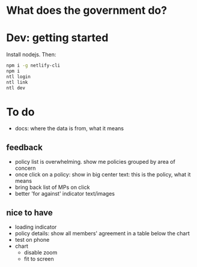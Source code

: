 # What does the government do?

# Dev: getting started
Install nodejs. Then:

```sh
npm i -g netlify-cli
npm i
ntl login
ntl link
ntl dev
```

# To do
- docs: where the data is from, what it means
## feedback
- policy list is overwhelming. show me policies grouped by area of concern
- once click on a policy: show in big center text: this is the policy, what it means
- bring back list of MPs on click
- better 'for against' indicator text/images
## nice to have
- loading indicator
- policy details: show all members' agreement in a table below the chart
- test on phone
- chart
  - disable zoom
  - fit to screen
